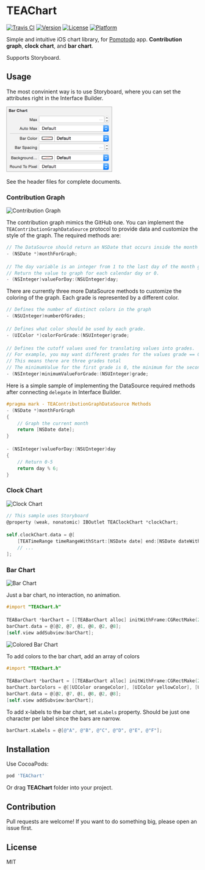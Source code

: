 # TEAChart

[![Travis CI](https://travis-ci.org/xhacker/TEAChart.svg)](https://travis-ci.org/xhacker/TEAChart)
[![Version](https://img.shields.io/cocoapods/v/TEAChart.svg?style=flat)](http://cocoadocs.org/docsets/TEAChart/)
[![License](https://img.shields.io/cocoapods/l/TEAChart.svg?style=flat)](https://github.com/xhacker/TEAChart/blob/master/LICENSE)
[![Platform](https://img.shields.io/cocoapods/p/TEAChart.svg?style=flat)](http://cocoadocs.org/docsets/TEAChart/)

Simple and intuitive iOS chart library, for [Pomotodo](https://itunes.apple.com/app/fan-jia-tu-dou/id866339080) app. **Contribution graph**, **clock chart**, and **bar chart**.

Supports Storyboard.

## Usage

The most convinient way is to use Storyboard, where you can set the attributes right in the Interface Builder.

<img alt="Interface Builder" src="Screenshots/Interface Builder.png" width="277">

See the header files for complete documents.

### Contribution Graph

![Contribution Graph](http://i.imgur.com/9JsSt23.png)

The contribution graph mimics the GitHub one. You can implement the `TEAContributionGraphDataSource` protocol to provide data and customize the style of the graph.
The required methods are:
```objective-c
// The DataSource should return an NSDate that occurs inside the month to graph
- (NSDate *)monthForGraph;

// The day variable is an integer from 1 to the last day of the month given by monthForGraph
// Return the value to graph for each calendar day or 0.
- (NSInteger)valueForDay:(NSUInteger)day;
```
There are currently three more DataSource methods to customize the coloring of the graph.
Each grade is represented by a different color.
```objective-c
// Defines the number of distinct colors in the graph
- (NSUInteger)numberOfGrades;

// Defines what color should be used by each grade.
- (UIColor *)colorForGrade:(NSUInteger)grade;

// Defines the cutoff values used for translating values into grades.
// For example, you may want different grades for the values grade == 0, 1 <= grade < 5, 5 <= grade.
// This means there are three grades total
// The minimumValue for the first grade is 0, the minimum for the second grade is 1, and the minimum for the third grade is 5
- (NSInteger)minimumValueForGrade:(NSUInteger)grade;
```

Here is a simple sample of implementing the DataSource required methods after connecting `delegate` in Interface Builder.
```objective-c
#pragma mark - TEAContributionGraphDataSource Methods
- (NSDate *)monthForGraph
{
	// Graph the current month
    return [NSDate date];
}

- (NSInteger)valueForDay:(NSUInteger)day
{
	// Return 0-5
    return day % 6;
}
```

### Clock Chart

![Clock Chart](http://i.imgur.com/dbk0a5f.png)

```objective-c
// This sample uses Storyboard
@property (weak, nonatomic) IBOutlet TEAClockChart *clockChart;

self.clockChart.data = @[
    [TEATimeRange timeRangeWithStart:[NSDate date] end:[NSDate dateWithTimeIntervalSinceNow:3600]],
    // ...
];
```

### Bar Chart

![Bar Chart](http://i.imgur.com/ScJksKh.png)

Just a bar chart, no interaction, no animation.

```objective-c
#import "TEAChart.h"

TEABarChart *barChart = [[TEABarChart alloc] initWithFrame:CGRectMake(20, 20, 100, 40)];
barChart.data = @[@2, @7, @1, @8, @2, @8];
[self.view addSubview:barChart];
```

![Colored Bar Chart](http://i.imgur.com/evxPmxb.jpg)

To add colors to the bar chart, add an array of colors

```objective-c
#import "TEAChart.h"

TEABarChart *barChart = [[TEABarChart alloc] initWithFrame:CGRectMake(20, 20, 100, 40)];
barChart.barColors = @[[UIColor orangeColor], [UIColor yellowColor], [UIColor greenColor], [UIColor blueColor]];
barChart.data = @[@2, @7, @1, @8, @2, @8];
[self.view addSubview:barChart];
```

To add x-labels to the bar chart, set ``xLabels`` property. Should be just one character per label since the bars are narrow.

```objective-c
barChart.xLabels = @[@"A", @"B", @"C", @"D", @"E", @"F"];
```

## Installation

Use CocoaPods:

```ruby
pod 'TEAChart'
```

Or drag **TEAChart** folder into your project.

## Contribution

Pull requests are welcome! If you want to do something big, please open an issue first.

## License

MIT
